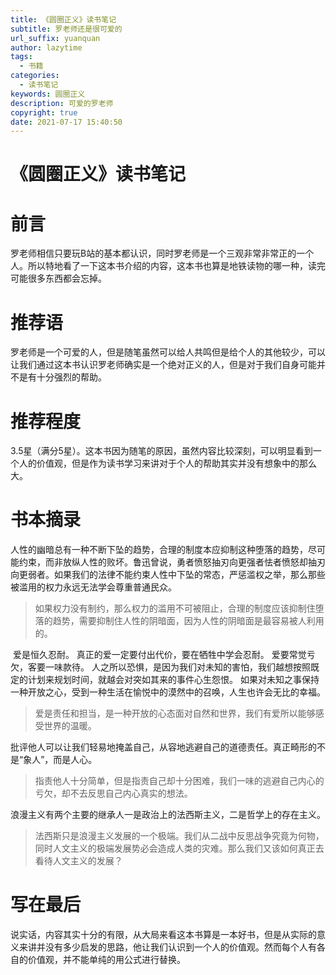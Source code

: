 ```yaml
---
title: 《圆圈正义》读书笔记
subtitle: 罗老师还是很可爱的
url_suffix: yuanquan 
author: lazytime
tags:
  - 书籍
categories:
  - 读书笔记
keywords: 圆圈正义
description: 可爱的罗老师
copyright: true
date: 2021-07-17 15:40:50
---
```


# 《圆圈正义》读书笔记

# 前言

​	罗老师相信只要玩B站的基本都认识，同时罗老师是一个三观非常非常正的一个人。所以特地看了一下这本书介绍的内容，这本书也算是地铁读物的哪一种，读完可能很多东西都会忘掉。

# 推荐语

​	罗老师是一个可爱的人，但是随笔虽然可以给人共鸣但是给个人的其他较少，可以让我们通过这本书认识罗老师确实是一个绝对正义的人，但是对于我们自身可能并不是有十分强烈的帮助。

# 推荐程度

​	3.5星（满分5星）。这本书因为随笔的原因，虽然内容比较深刻，可以明显看到一个人的价值观，但是作为读书学习来讲对于个人的帮助其实并没有想象中的那么大。

<!-- more -->

# 书本摘录

​	人性的幽暗总有一种不断下坠的趋势，合理的制度本应抑制这种堕落的趋势，尽可能约束，而非放纵人性的败坏。鲁迅曾说，勇者愤怒抽刃向更强者怯者愤怒却抽刃向更弱者。如果我们的法律不能约束人性中下坠的常态，严惩滥权之举，那么那些被滥用的权力永远无法学会尊重普通民众。

> 如果权力没有制约，那么权力的滥用不可被阻止，合理的制度应该抑制住堕落的趋势，需要抑制住人性的阴暗面，因为人性的阴暗面是最容易被人利用的。

​	爱是恒久忍耐。 真正的爱一定要付出代价，要在牺牲中学会忍耐。 爱要常觉亏欠，客要一味款待。 人之所以恐惧，是因为我们对未知的害怕，我们越想按照既定的计划来规划时间，就越会对突如其来的事件心生怨恨。 如果对未知之事保持一种开放之心，受到一种生活在愉悦中的漠然中的召唤，人生也许会无比的幸福。

> 爱是责任和担当，是一种开放的心态面对自然和世界，我们有爱所以能够感受世界的温暖。

​	批评他人可以让我们轻易地掩盖自己，从容地逃避自己的道德责任。真正畸形的不是“象人”，而是人心。

> 指责他人十分简单，但是指责自己却十分困难，我们一味的逃避自己内心的亏欠，却不去反思自己内心真实的想法。

​	浪漫主义有两个主要的继承人一是政治上的法西斯主义，二是哲学上的存在主义。

> 法西斯只是浪漫主义发展的一个极端。我们从二战中反思战争究竟为何物，同时人文主义的极端发展势必会造成人类的灾难。那么我们又该如何真正去看待人文主义的发展？

# 写在最后

​	说实话，内容其实十分的有限，从大局来看这本书算是一本好书，但是从实际的意义来讲并没有多少启发的思路，他让我们认识到一个人的价值观。然而每个人有各自的价值观，并不能单纯的用公式进行替换。
